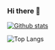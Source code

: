 ### Hi there 👋

[![Github stats](https://github-readme-stats.vercel.app/api?username=3rg1s&show_icons=true&theme=gruvbox)](https://github.com/3rg1s)

![Top Langs](https://github-readme-stats.vercel.app/api/top-langs/?username=anuraghazra&hide_progress=true)
